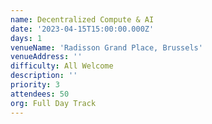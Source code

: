 ```yaml
---
name: Decentralized Compute & AI
date: '2023-04-15T15:00:00.000Z'
days: 1
venueName: 'Radisson Grand Place, Brussels'
venueAddress: ''
difficulty: All Welcome
description: ''
priority: 3
attendees: 50
org: Full Day Track
---
```





